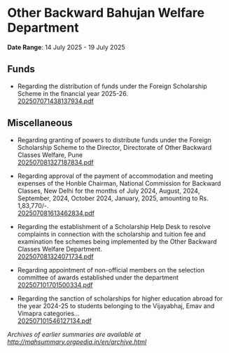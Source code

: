 # Other Backward Bahujan Welfare Department

**Date Range**: 14 July 2025 - 19 July 2025


## Funds
- Regarding the distribution of funds under the Foreign Scholarship Scheme in the financial year 2025-26.\
  [202507071438137934.pdf](https://gr.maharashtra.gov.in/Site/Upload/Government%20Resolutions/English/202507071438137934.pdf)

## Miscellaneous
- Regarding granting of powers to distribute funds under the Foreign Scholarship Scheme to the Director, Directorate of Other Backward Classes Welfare, Pune\
  [202507081327187834.pdf](https://gr.maharashtra.gov.in/Site/Upload/Government%20Resolutions/English/202507081327187834.pdf)

- Regarding approval of the payment of accommodation and meeting expenses of the Honble Chairman, National Commission for Backward Classes, New Delhi for the months of July 2024, August, 2024, September, 2024, October 2024, January, 2025, amounting to Rs. 1,83,770/-.\
  [202507081613462834.pdf](https://gr.maharashtra.gov.in/Site/Upload/Government%20Resolutions/English/202507081613462834.pdf)

- Regarding the establishment of a Scholarship Help Desk to resolve complaints in connection with the scholarship and tuition fee and examination fee schemes being implemented by the Other Backward Classes Welfare Department.\
  [202507081324071734.pdf](https://gr.maharashtra.gov.in/Site/Upload/Government%20Resolutions/English/202507081324071734.pdf)

- Regarding appointment of non-official members on the selection committee of awards established under the department\
  [202507101701500334.pdf](https://gr.maharashtra.gov.in/Site/Upload/Government%20Resolutions/English/202507101701500334.pdf)

- Regarding the sanction of scholarships for higher education abroad for the year 2024-25 to students belonging to the Vijayabhaj, Emav and Vimapra categories...\
  [202507101546127134.pdf](https://gr.maharashtra.gov.in/Site/Upload/Government%20Resolutions/English/202507101546127134.pdf)


*Archives of earlier summaries are available at http://mahsummary.orgpedia.in/en/archive.html*